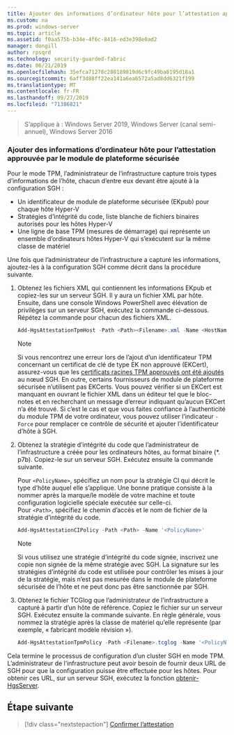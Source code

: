 ```yaml
---
title: Ajouter des informations d’ordinateur hôte pour l’attestation approuvée par le module de plateforme sécurisée
ms.custom: na
ms.prod: windows-server
ms.topic: article
ms.assetid: f0aa575b-b34e-4f6c-8416-ed3e398e0ad2
manager: dongill
author: rpsqrd
ms.technology: security-guarded-fabric
ms.date: 06/21/2019
ms.openlocfilehash: 35efca71278c288189819d6c9fc49ba8195d18a1
ms.sourcegitcommit: 6aff3d88ff22ea141a6ea6572a5ad8dd6321f199
ms.translationtype: MT
ms.contentlocale: fr-FR
ms.lasthandoff: 09/27/2019
ms.locfileid: "71386821"
---
```

>S’applique à : Windows Server 2019, Windows Server (canal semi-annuel), Windows Server 2016

### <a name="add-host-information-for-tpm-trusted-attestation"></a>Ajouter des informations d’ordinateur hôte pour l’attestation approuvée par le module de plateforme sécurisée

Pour le mode TPM, l’administrateur de l’infrastructure capture trois types d’informations de l’hôte, chacun d’entre eux devant être ajouté à la configuration SGH :

- Un identificateur de module de plateforme sécurisée (EKpub) pour chaque hôte Hyper-V
- Stratégies d’intégrité du code, liste blanche de fichiers binaires autorisés pour les hôtes Hyper-V
- Une ligne de base TPM (mesures de démarrage) qui représente un ensemble d’ordinateurs hôtes Hyper-V qui s’exécutent sur la même classe de matériel

Une fois que l’administrateur de l’infrastructure a capturé les informations, ajoutez-les à la configuration SGH comme décrit dans la procédure suivante.

1. Obtenez les fichiers XML qui contiennent les informations EKpub et copiez-les sur un serveur SGH. Il y aura un fichier XML par hôte. Ensuite, dans une console Windows PowerShell avec élévation de privilèges sur un serveur SGH, exécutez la commande ci-dessous. Répétez la commande pour chacun des fichiers XML.

    ```powershell
    Add-HgsAttestationTpmHost -Path <Path><Filename>.xml -Name <HostName>
    ```

    > [!NOTE]
    > Si vous rencontrez une erreur lors de l’ajout d’un identificateur TPM concernant un certificat de clé de type EK non approuvé (EKCert), assurez-vous que les [certificats racines TPM approuvés ont été ajoutés](guarded-fabric-install-trusted-tpm-root-certificates.md) au nœud SGH.
    > En outre, certains fournisseurs de module de plateforme sécurisée n’utilisent pas EKCerts.
    > Vous pouvez vérifier si un EKCert est manquant en ouvrant le fichier XML dans un éditeur tel que le bloc-notes et en recherchant un message d’erreur indiquant qu’aucun EKCert n’a été trouvé.
    > Si c’est le cas et que vous faites confiance à l’authenticité du module TPM de votre ordinateur, vous pouvez utiliser l’indicateur `-Force` pour remplacer ce contrôle de sécurité et ajouter l’identificateur d’hôte à SGH.

2. Obtenez la stratégie d’intégrité du code que l’administrateur de l’infrastructure a créée pour les ordinateurs hôtes, au format binaire (\*. p7b). Copiez-le sur un serveur SGH. Exécutez ensuite la commande suivante.

    Pour `<PolicyName>`, spécifiez un nom pour la stratégie CI qui décrit le type d’hôte auquel elle s’applique. Une bonne pratique consiste à la nommer après la marque/le modèle de votre machine et toute configuration logicielle spéciale exécutée sur celle-ci.<br>Pour `<Path>`, spécifiez le chemin d’accès et le nom de fichier de la stratégie d’intégrité du code.

    ```powershell
    Add-HgsAttestationCIPolicy -Path <Path> -Name '<PolicyName>'
    ```
    
    > [!NOTE]
    > Si vous utilisez une stratégie d’intégrité du code signée, inscrivez une copie non signée de la même stratégie avec SGH.
    > La signature sur les stratégies d’intégrité du code est utilisée pour contrôler les mises à jour de la stratégie, mais n’est pas mesurée dans le module de plateforme sécurisée de l’hôte et ne peut donc pas être sanctionnée par SGH.

3. Obtenez le fichier TCGlog que l’administrateur de l’infrastructure a capturé à partir d’un hôte de référence. Copiez le fichier sur un serveur SGH. Exécutez ensuite la commande suivante. En règle générale, vous nommez la stratégie après la classe de matériel qu’elle représente (par exemple, « fabricant modèle révision »).

    ```powershell
    Add-HgsAttestationTpmPolicy -Path <Filename>.tcglog -Name '<PolicyName>'
    ```

Cela termine le processus de configuration d’un cluster SGH en mode TPM. L’administrateur de l’infrastructure peut avoir besoin de fournir deux URL de SGH pour que la configuration puisse être effectuée pour les hôtes. Pour obtenir ces URL, sur un serveur SGH, exécutez la fonction [obtenir-HgsServer](https://docs.microsoft.com/powershell/module/hgsserver/get-hgsserver?view=win10-ps).

## <a name="next-step"></a>Étape suivante

> [!div class="nextstepaction"]
> [Confirmer l’attestation](guarded-fabric-confirm-hosts-can-attest-successfully.md)
